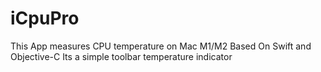 # iCpuPro
This App measures CPU temperature on Mac M1/M2
Based On Swift and Objective-C
Its a simple toolbar temperature indicator
